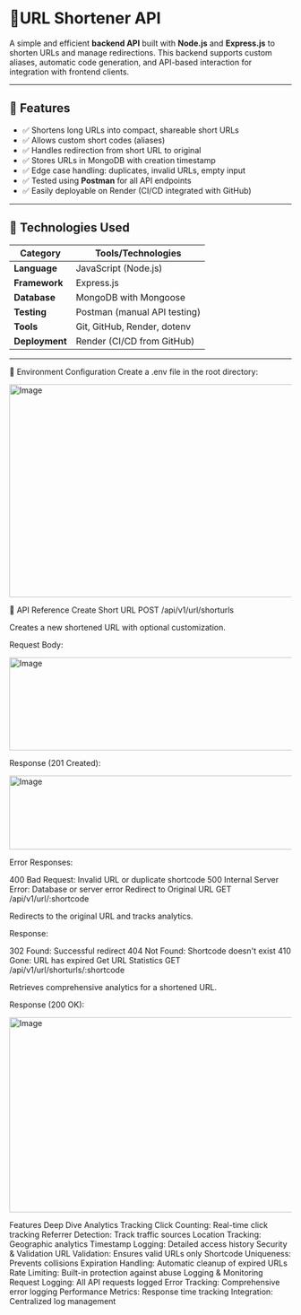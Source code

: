 # 🔗URL Shortener API

A simple and efficient **backend API** built with **Node.js** and **Express.js** to shorten URLs and manage redirections. This backend supports custom aliases, automatic code generation, and API-based interaction for integration with frontend clients.

---

## 📌 Features

- ✅ Shortens long URLs into compact, shareable short URLs
- ✅ Allows custom short codes (aliases)
- ✅ Handles redirection from short URL to original
- ✅ Stores URLs in MongoDB with creation timestamp
- ✅ Edge case handling: duplicates, invalid URLs, empty input
- ✅ Tested using **Postman** for all API endpoints
- ✅ Easily deployable on Render (CI/CD integrated with GitHub)

---

## 🔧 Technologies Used

| Category     | Tools/Technologies                   |
|--------------|--------------------------------------|
| **Language** | JavaScript (Node.js)                 |
| **Framework**| Express.js                           |
| **Database** | MongoDB with Mongoose                |
| **Testing**  | Postman (manual API testing)         |
| **Tools**    | Git, GitHub, Render, dotenv          |
| **Deployment** | Render (CI/CD from GitHub)         |

---

🔐 Environment Configuration
Create a .env file in the root directory:

<img width="1220" height="380" alt="Image" src="https://github.com/user-attachments/assets/df9d5d1b-7842-41ef-8dbc-5f4ec750f9d7" />

📡 API Reference
Create Short URL
POST /api/v1/url/shorturls

Creates a new shortened URL with optional customization.

Request Body:

<img width="1218" height="166" alt="Image" src="https://github.com/user-attachments/assets/cea8d971-14a9-4cea-8e46-941204557458" />

Response (201 Created):

<img width="1222" height="132" alt="Image" src="https://github.com/user-attachments/assets/566da063-ebdc-40ff-ae60-137a63ba2b08" />

Error Responses:

400 Bad Request: Invalid URL or duplicate shortcode
500 Internal Server Error: Database or server error
Redirect to Original URL
GET /api/v1/url/:shortcode

Redirects to the original URL and tracks analytics.

Response:

302 Found: Successful redirect
404 Not Found: Shortcode doesn't exist
410 Gone: URL has expired
Get URL Statistics
GET /api/v1/url/shorturls/:shortcode

Retrieves comprehensive analytics for a shortened URL.

Response (200 OK):

<img width="1207" height="348" alt="Image" src="https://github.com/user-attachments/assets/4eb6139f-315f-4363-805d-720e9568fbd6" />

Features Deep Dive
Analytics Tracking
Click Counting: Real-time click tracking
Referrer Detection: Track traffic sources
Location Tracking: Geographic analytics
Timestamp Logging: Detailed access history
Security & Validation
URL Validation: Ensures valid URLs only
Shortcode Uniqueness: Prevents collisions
Expiration Handling: Automatic cleanup of expired URLs
Rate Limiting: Built-in protection against abuse
Logging & Monitoring
Request Logging: All API requests logged
Error Tracking: Comprehensive error logging
Performance Metrics: Response time tracking
Integration: Centralized log management




